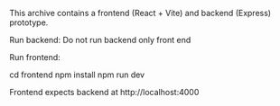 
This archive contains a frontend (React + Vite) and backend (Express) prototype.

Run backend:
Do not run backend only front end

Run frontend:

cd frontend
npm install
npm run dev


Frontend expects backend at http://localhost:4000
